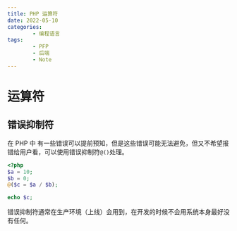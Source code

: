 ```yaml
---
title: PHP 运算符
date: 2022-05-10
categories:
        - 编程语言
tags:
        - PFP
        - 后端
        - Note
---
```


# 运算符

## 错误抑制符

在 PHP 中 有一些错误可以提前预知，但是这些错误可能无法避免，但又不希望报错给用户看，可以使用错误抑制符`@()`处理。

```php
<?php
$a = 10;
$b = 0;
@($c = $a / $b);

echo $c;
```

错误抑制符通常在生产环境（上线）会用到，在开发的时候不会用系统本身最好没有任何。
